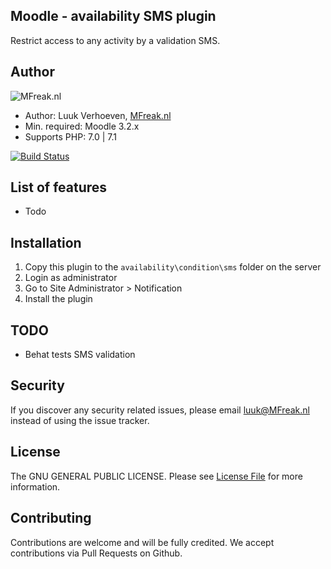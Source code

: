 ## Moodle - availability SMS plugin
Restrict access to any activity by a validation SMS.

## Author
![MFreak.nl](http://MFreak.nl/logo_small.png)

* Author: Luuk Verhoeven, [MFreak.nl](https://MFreak.nl/)
* Min. required: Moodle 3.2.x
* Supports PHP: 7.0 | 7.1 

[![Build Status](https://travis-ci.org/MFreakNL/moodle-availability_sms.svg?branch=master)](https://travis-ci.org/MFreakNL/moodle-availability_sms)

## List of features
- Todo 

## Installation
1.  Copy this plugin to the `availability\condition\sms` folder on the server
2.  Login as administrator
3.  Go to Site Administrator > Notification
4.  Install the plugin

## TODO 
- Behat tests SMS validation

## Security

If you discover any security related issues, please email [luuk@MFreak.nl](mailto:luuk@MFreak.nl) instead of using the issue tracker.

## License

The GNU GENERAL PUBLIC LICENSE. Please see [License File](LICENSE) for more information.

## Contributing

Contributions are welcome and will be fully credited. We accept contributions via Pull Requests on Github.
